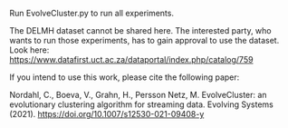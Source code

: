 Run EvolveCluster.py to run all experiments.

The DELMH dataset cannot be shared here. The interested party, who wants to run those experiments, has to gain approval to use the dataset. Look here: https://www.datafirst.uct.ac.za/dataportal/index.php/catalog/759

If you intend to use this work, please cite the following paper:

Nordahl, C., Boeva, V., Grahn, H., Persson Netz, M. EvolveCluster: an evolutionary clustering algorithm for streaming data. Evolving Systems (2021). https://doi.org/10.1007/s12530-021-09408-y
